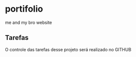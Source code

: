 # portifolio
me and my bro website

## Tarefas

O controle das tarefas desse projeto será realizado no GITHUB